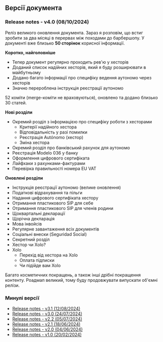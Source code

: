 ## Версії документа

### Release notes - v4.0 (08/10/2024)

Реліз великого оновлення документа. Зараз я розповім, що встиг зробити за два місяці в перервах між походами до
барбершопу. У документі вже близько **50 сторінок** корисної інформації.

**Коротко, найголовніше**

- Тепер документ регулярно проходить рев'ю у хесторів
- Доданий список надійних хесторів, який я буду розширювати в майбутньому
- Додано багато інформації про специфіку ведення аутономо через хесторів
- Значно перероблена інструкція реєстрації аутономо

52 коміти (merge-коміти не враховуються), оновлено та додано близько 30 статей.

**Нові розділи**

- Окремий розділ з інформацією про специфіку роботи з хесторами
    - Критерії надійного хестора
    - Відповідальність у разі помилки
    - Реєстрація Autónomo (хестор)
    - Зміна хестора
- Окремий розділ про банківський рахунок для аутономо
- Реєстрація Modelo 036 у банку
- Оформлення цифрового сертифіката
- Лайфхаки з рахунками-фактурами
- Перевірка правильності номера EU VAT

**Оновлені розділи**

- Інструкція реєстрації аутономо (велике оновлення)
- Податкові відрахування та пільги
- Надання цифрового сертифіката хестору
- Отримання пластикового SIP для себе
- Отримання пластикового SIP для членів родини
- Щоквартальні декларації
- Щорічна декларація
- Мова інвойсів
- Регулярне завантаження всіх документів
- Соціальні внески (Seguridad Social)
- Секретний розділ
- Хестор чи Xolo?
- Xolo
    - Перехід від хестора на Xolo
    - Оплата підписки
    - Чи підійде вам Xolo

Багато косметичних покращень, а також інші дрібні покращення контенту. Роадмап великий, тому буду продовжувати випускати
об'ємні релізи.

### Минулі версії

- [Release notes - v3.1 (12/08/2024)](versions/3.1.html)
- [Release notes - v3.0 (24/07/2024)](versions/3.0.html)
- [Release notes - v2.2 (05/07/2024)](versions/2.2.html)
- [Release notes - v2.1 (18/06/2024)](versions/2.1.html)
- [Release notes - v2.0 (04/06/2024)](versions/2.0.html)
- [Release notes - v1.0 (20/02/2024)](versions/1.0.html)

